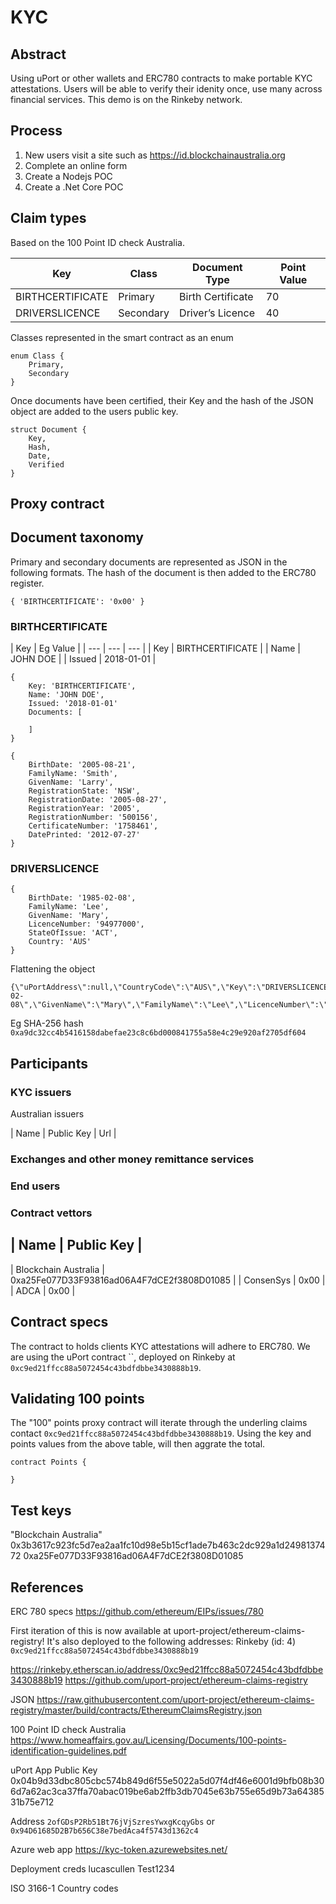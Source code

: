 # KYC

## Abstract
Using uPort or other wallets and ERC780 contracts to make portable KYC attestations.  Users will be able to verify their idenity once, use many across financial services.  This demo is on the Rinkeby network.

## Process
1. New users visit a site such as https://id.blockchainaustralia.org
2. Complete an online form
3. Create a Nodejs POC
4. Create a .Net Core POC

## Claim types
Based on the 100 Point ID check Australia.  

| Key | Class | Document Type | Point Value |
| --- | --- | --- | --- |
| BIRTHCERTIFICATE | Primary | Birth Certificate | 70 | 0x42495254484345525449464943415445
| DRIVERSLICENCE | Secondary | Driver’s Licence | 40 | 0x445249564552534c4943454e4345

Classes represented in the smart contract as an enum
```
enum Class {
    Primary,
    Secondary
}
```

Once documents have been certified, their Key and the hash of the JSON object are added to the users public key.

```
struct Document {
	Key,
	Hash,
	Date,
	Verified
}
```


## Proxy contract



## Document taxonomy

Primary and secondary documents are represented as JSON in the following formats.  The hash of the document is then added to the ERC780 register.

``
{
	'BIRTHCERTIFICATE': '0x00'
}
``

### BIRTHCERTIFICATE

| Key | Eg Value |
| --- | --- | --- |
| Key | BIRTHCERTIFICATE |
| Name | JOHN DOE |
| Issued | 2018-01-01 |

```
{
    Key: 'BIRTHCERTIFICATE',
    Name: 'JOHN DOE',
    Issued: '2018-01-01'
    Documents: [

    ]
}
```

```
{
	BirthDate: '2005-08-21',
	FamilyName: 'Smith',
	GivenName: 'Larry',
	RegistrationState: 'NSW',
	RegistrationDate: '2005-08-27',
	RegistrationYear: '2005',
	RegistrationNumber: '500156',
	CertificateNumber: '1758461',
	DatePrinted: '2012-07-27'
}
```

### DRIVERSLICENCE
```
{
	BirthDate: '1985-02-08',
	FamilyName: 'Lee',
	GivenName: 'Mary',
	LicenceNumber: '94977000',
	StateOfIssue: 'ACT',
    Country: 'AUS'
}
```

Flattening the object

```
{\"uPortAddress\":null,\"CountryCode\":\"AUS\",\"Key\":\"DRIVERSLICENCE\",\"BirthDate\":\"1985-02-08\",\"GivenName\":\"Mary\",\"FamilyName\":\"Lee\",\"LicenceNumber\":\"94977000\",\"StateOfIssue\":\"ACT\"}
```

Eg SHA-256 hash `0xa9dc32cc4b5416158dabefae23c8c6bd000841755a58e4c29e920af2705df604`

## Participants

### KYC issuers
Australian issuers

| Name | Public Key | Url |




### Exchanges and other money remittance services


### End users


### Contract vettors
| Name | Public Key |
---
| Blockchain Australia | 0xa25Fe077D33F93816ad06A4F7dCE2f3808D01085 |
| ConsenSys | 0x00 |
| ADCA | 0x00 |


## Contract specs

The contract to holds clients KYC attestations will adhere to ERC780.  We are using the uPort contract ``, deployed on Rinkeby at `0xc9ed21ffcc88a5072454c43bdfdbbe3430888b19`.

## Validating 100 points
The "100" points proxy contract will iterate through the underling claims contact `0xc9ed21ffcc88a5072454c43bdfdbbe3430888b19`.  Using the key and points values from the above table, will then aggrate the total.

```
contract Points {
    
}
```

## Test keys
"Blockchain Australia" 0x3b3617c923fc5d7ea2aa1fc10d98e5b15cf1ade7b463c2dc929a1d2498137472 0xa25Fe077D33F93816ad06A4F7dCE2f3808D01085

## References

ERC 780 specs https://github.com/ethereum/EIPs/issues/780


First iteration of this is now available at uport-project/ethereum-claims-registry!
It's also deployed to the following addresses:
Rinkeby (id: 4) 	`0xc9ed21ffcc88a5072454c43bdfdbbe3430888b19`

https://rinkeby.etherscan.io/address/0xc9ed21ffcc88a5072454c43bdfdbbe3430888b19
https://github.com/uport-project/ethereum-claims-registry

JSON
https://raw.githubusercontent.com/uport-project/ethereum-claims-registry/master/build/contracts/EthereumClaimsRegistry.json


100 Point ID check Australia
https://www.homeaffairs.gov.au/Licensing/Documents/100-points-identification-guidelines.pdf


uPort App
Public Key 0x04b9d33dbc805cbc574b849d6f55e5022a5d07f4df46e6001d9bfb08b306d7a62ac3ca37ffa70abac019be6ab2ffb3db7045e63b755e65d9b73a6438531b75e712

Address `2ofGDsP2Rb51Bt76jVjSzresYwxgKcqyGbs` or `0x94D61685D2B7b656C38e7bedAca4f5743d1362c4`


Azure web app
https://kyc-token.azurewebsites.net/

Deployment creds
lucascullen Test1234

ISO 3166-1 Country codes


